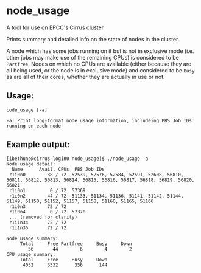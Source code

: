 # node_usage
A tool for use on EPCC's Cirrus cluster

Prints summary and detailed info on the state of nodes in the cluster.

A node which has some jobs running on it but is not in exclusive mode (i.e. other jobs may make use of the remaining CPUs) is considered to be ``Partfree``.  Nodes on which no CPUs are available (either because they are all being used, or the node is in exclusive mode) and considered to be ``Busy`` as are all of their cores, whether they are actually in use or not.

## Usage:

    code_usage [-a]
    
    -a: Print long-format node usage information, includeing PBS Job IDs running on each node
      
## Example output:

    [ibethune@cirrus-login0 node_usage]$ ./node_usage -a
    Node usage detail:
      Name      Avail. CPUs  PBS Job IDs
     r1i0n0        38 / 72  52539, 52576, 52584, 52591, 52608, 56810, 56811, 56812, 56813, 56814, 56815, 56816, 56817, 56818, 56819, 56820, 56821
     r1i0n1         0 / 72  57369
     r1i0n2        44 / 72  51133, 51134, 51136, 51141, 51142, 51144, 51149, 51150, 51152, 51157, 51158, 51160, 51165, 51166
     r1i0n3        72 / 72  
     r1i0n4         0 / 72  57370
     ... (removed for clarity)
     r1i1n34       72 / 72   
     r1i1n35       72 / 72  

    Node usage summary:
         Total     Free Partfree     Busy     Down
            56       44        6        4        2
    CPU usage summary:
         Total     Free     Busy     Down
          4032     3532      356      144

